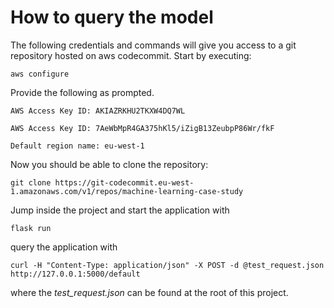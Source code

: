 # How to query the model 

The following credentials and commands will give you access to a git repository hosted on aws codecommit. Start by executing:

`aws configure`

Provide the following as prompted.

`AWS Access Key ID: AKIAZRKHU2TKXW4DQ7WL`

`AWS Access Key ID: 7AeWbMpR4GA375hKl5/iZigB13ZeubpP86Wr/fkF`

`Default region name: eu-west-1`

Now you should be able to clone the repository:

`git clone https://git-codecommit.eu-west-1.amazonaws.com/v1/repos/machine-learning-case-study`

Jump inside the project and start the application with

`flask run`

query the application with

`curl -H "Content-Type: application/json" -X POST -d @test_request.json http://127.0.0.1:5000/default`

where the *test_request.json* can be found at the root of this project.